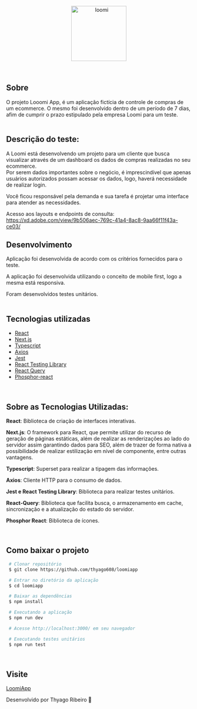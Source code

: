 <p align="center">
 <img src="https://media-exp1.licdn.com/dms/image/C4D0BAQGwsGxOTrtcHw/company-logo_200_200/0/1654903802737?e=2147483647&v=beta&t=gutTe4ACrv4horYzMYK3aKUSoZAte52w4IN6U-Q9is8" alt="loomi" width="150px" height="150px"/>
</p>
<br>

## Sobre

O projeto Looomi App, é um aplicação fictícia de controle de compras de um ecommerce.
O mesmo foi desenvolvido dentro de um período de 7 dias, afim de cumprir o prazo estipulado pela empresa Loomi para um teste. <br><br>

## Descrição do teste:

A Loomi está desenvolvendo um projeto para um cliente que busca visualizar através
de um dashboard os dados de compras realizadas no seu ecommerce.<br>
Por serem dados importantes sobre o negócio, é imprescindível que apenas usuários autorizados
possam acessar os dados, logo, haverá necessidade de realizar login.

Você ficou responsável pela demanda e sua tarefa é projetar uma interface para atender as necessidades.

Acesso aos layouts e endpoints de consulta:<br>
https://xd.adobe.com/view/9b506aec-769c-41a4-8ac8-9aa66f11f43a-ce03/
<br>

## Desenvolvimento

Aplicação foi desenvolvida de acordo com os critérios fornecidos para o teste.

A aplicação foi desenvolvida utilizando o conceito de mobile first, logo a mesma está responsiva.

Foram desenvolvidos testes unitários.<br><br>

## Tecnologias utilizadas

- [React](https://pt-br.reactjs.org/)
- [Next.js](https://nextjs.org/)
- [Typescript](https://www.typescriptlang.org/)
- [Axios](https://axios-http.com/docs/intro)
- [Jest](https://jestjs.io/pt-BR/)
- [React Testing Library](https://testing-library.com/docs/react-testing-library/intro/)
- [React Query](https://tanstack.com/query/v4)
- [Phosphor-react](https://phosphoricons.com/)

<br>

## Sobre as Tecnologias Utilizadas:

**React**: Biblioteca de criação de interfaces interativas.

**Next.js**: O framework para React, que permite utilizar do recurso de geração de páginas estáticas, além de realizar as renderizações ao lado do servidor assim garantindo dados para SEO, além de trazer de forma nativa a possibilidade de realizar estilização em nível de componente, entre outras vantagens.

**Typescript**: Superset para realizar a tipagem das informações.

**Axios**: Cliente HTTP para o consumo de dados.

**Jest e React Testing Library**: Biblioteca para realizar testes unitários.

**React-Query**: Biblioteca que facilita busca, o armazenamento em cache, sincronização e a atualização do estado do servidor.

**Phosphor React**: Biblioteca de ícones.

<br>

## Como baixar o projeto

```bash
 # Clonar repositório
 $ git clone https://github.com/thyago608/loomiapp

 # Entrar no diretório da aplicação
 $ cd loomiapp

 # Baixar as dependências
 $ npm install

 # Executando a aplicação
 $ npm run dev

 # Acesse http://localhost:3000/ em seu navegador

 # Executando testes unitários
 $ npm run test
```

<br>

## Visite

[LoomiApp](https://loomi-app.vercel.app/)

Desenvolvido por Thyago Ribeiro 👋
